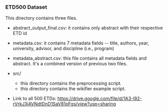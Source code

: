 ### ETD500 Dataset

This directory contains three files. 

* abstract_output_final.csv: it contains only abstract with their respective ETD id
* metadata.csv: it contains 7 metadata fields -- title, authors, year, university, advisor, and discipline (i.e., program)
* metadata_abstract.csv: this file contains all metadata fields and abstract. It's a combined version of previous two files.
* src/
	* this directory contains the preprocessing script. 
	* this directory contains the wikifier example script.

* Link to all 500 ETDs: https://drive.google.com/file/d/1A3-l92-rVrkJ3jAVNdtDnD1SaV81pFgs/view?usp=sharing